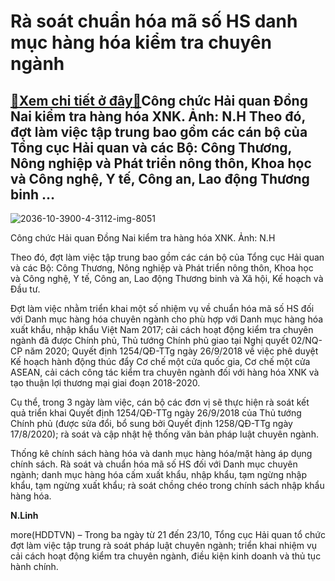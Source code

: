 Rà soát chuẩn hóa mã số HS danh mục hàng hóa kiểm tra chuyên ngành
==================================================================

[:gift:Xem chi tiết ở đây:gift:](https://hddtvn.com/ra-soat-chuan-hoa-ma-so-hs-danh-muc-hang-hoa-kiem-tra-chuyen-nganh/)Công chức Hải quan Đồng Nai kiểm tra hàng hóa XNK. Ảnh: N.H Theo đó, đợt làm việc tập trung bao gồm các cán bộ của Tổng cục Hải quan và các Bộ: Công Thương, Nông nghiệp và Phát triển nông thôn, Khoa học và Công nghệ, Y tế, Công an, Lao động Thương binh …
--------------------------------------------------------------------------------------------------------------------------------------------------------------------------------------------------------------------------------------------------------------





![2036-10-3900-4-3112-img-8051](https://haiquanonline.com.vn/stores/news_dataimages/hoannm/092020/16/15/in_article/2036_10-3900_4-3112_IMG_8051.jpg?rt=20201019160442 "Công chức Hải quan Đồng Nai kiểm tra hàng hóa XNK.	Ảnh: N.H")


Công chức Hải quan Đồng Nai kiểm tra hàng hóa XNK. Ảnh: N.H



Theo đó, đợt làm việc tập trung bao gồm các cán bộ của Tổng cục Hải quan và các Bộ: Công Thương, Nông nghiệp và Phát triển nông thôn, Khoa học và Công nghệ, Y tế, Công an, Lao động Thương binh và Xã hội, Kế hoạch và Đầu tư.


Đợt làm việc nhằm triển khai một số nhiệm vụ về chuẩn hóa mã số HS đối với Danh mục hàng hóa chuyên ngành cho phù hợp với Danh mục hàng hóa xuất khẩu, nhập khẩu Việt Nam 2017; cải cách hoạt động kiểm tra chuyên ngành đã được Chính phủ, Thủ tướng Chính phủ giao tại Nghị quyết 02/NQ-CP năm 2020; Quyết định 1254/QĐ-TTg ngày 26/9/2018 về việc phê duyệt Kế hoạch hành động thúc đẩy Cơ chế một cửa quốc gia, Cơ chế một cửa ASEAN, cải cách công tác kiểm tra chuyên ngành đối với hàng hóa XNK và tạo thuận lợi thương mại giai đoạn 2018-2020.


Cụ thể, trong 3 ngày làm việc, cán bộ các đơn vị sẽ thực hiện rà soát kết quả triển khai Quyết định 1254/QĐ-TTg ngày 26/9/2018 của Thủ tướng Chính phủ (được sửa đổi, bổ sung bởi Quyết định 1258/QĐ-TTg ngày 17/8/2020); rà soát và cập nhật hệ thống văn bản pháp luật chuyên ngành.


Thống kê chính sách hàng hóa và danh mục hàng hóa/mặt hàng áp dụng chính sách. Rà soát và chuẩn hóa mã số HS đối với Danh mục chuyên ngành; danh mục hàng hóa cấm xuất khẩu, nhập khẩu, tạm ngừng nhập khẩu, tạm ngừng xuất khẩu; rà soát chồng chéo trong chính sách nhập khẩu hàng hóa.




**N.Linh**



more(HDDTVN) – Trong ba ngày từ 21 đến 23/10, Tổng cục Hải quan tổ chức đợt làm việc tập trung rà soát pháp luật chuyên ngành; triển khai nhiệm vụ cải cách hoạt động kiểm tra chuyên ngành, điều kiện kinh doanh và thủ tục hành chính.

